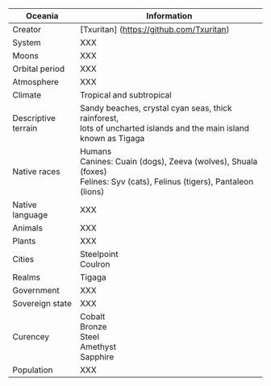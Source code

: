 Oceania        | Information            
---------------|---------------
Creator | [Txuritan] (https://github.com/Txuritan)
System  | XXX     
Moons | XXX
Orbital period | XXX
Atmosphere | XXX
Climate | Tropical and subtropical
Descriptive terrain | Sandy beaches, crystal cyan seas, thick rainforest, <br/> lots of uncharted islands and the main island known as Tigaga
Native races |  Humans <br /> Canines: Cuain (dogs), Zeeva (wolves), Shuala (foxes) <br /> Felines: Syv (cats), Felinus (tigers), Pantaleon (lions)  
Native language | XXX
Animals | XXX
Plants | XXX
Cities | Steelpoint <br/> Coulron
Realms | Tigaga 
Government | XXX
Sovereign state | XXX
Curencey | Cobalt <br /> Bronze <br /> Steel <br /> Amethyst <br /> Sapphire
Population | XXX



